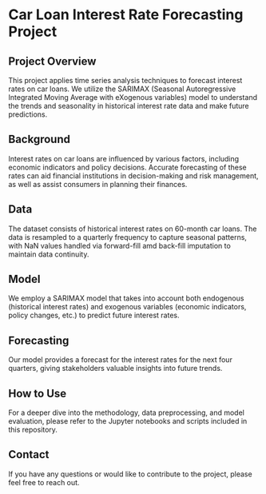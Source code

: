 # Car Loan Interest Rate Forecasting Project

## Project Overview
This project applies time series analysis techniques to forecast interest rates on car loans. We utilize the SARIMAX (Seasonal Autoregressive Integrated Moving Average with eXogenous variables) model to understand the trends and seasonality in historical interest rate data and make future predictions.

## Background
Interest rates on car loans are influenced by various factors, including economic indicators and policy decisions. Accurate forecasting of these rates can aid financial institutions in decision-making and risk management, as well as assist consumers in planning their finances.

## Data
The dataset consists of historical interest rates on 60-month car loans. The data is resampled to a quarterly frequency to capture seasonal patterns, with NaN values handled via forward-fill amd back-fill imputation to maintain data continuity.

## Model
We employ a SARIMAX model that takes into account both endogenous (historical interest rates) and exogenous variables (economic indicators, policy changes, etc.) to predict future interest rates.

## Forecasting
Our model provides a forecast for the interest rates for the next four quarters, giving stakeholders valuable insights into future trends.

## How to Use

For a deeper dive into the methodology, data preprocessing, and model evaluation, please refer to the Jupyter notebooks and scripts included in this repository.

## Contact
If you have any questions or would like to contribute to the project, please feel free to reach out.

